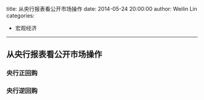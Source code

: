 title: 从央行报表看公开市场操作
date: 2014-05-24 20:00:00 
author: Weilin Lin
categories:
- 宏观经济
---


## 从央行报表看公开市场操作
### 央行正回购

### 央行逆回购





